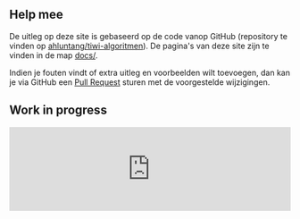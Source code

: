 ## Help mee

De uitleg op deze site is gebaseerd op de code vanop GitHub (repository te vinden op [ahluntang/tiwi-algoritmen](https://github.com/ahluntang/tiwi-algoritmen)). De pagina's van deze site zijn te vinden in de map [docs/](https://github.com/ahluntang/tiwi-algoritmen/tree/master/docs). 

Indien je fouten vindt of extra uitleg en voorbeelden wilt toevoegen, dan kan je via GitHub een [Pull Request](https://help.github.com/articles/using-pull-requests) sturen met de voorgestelde wijzigingen.


## Work in progress

<script type="text/javascript">
    function setframe() {
        var height = $(window).height() - 350; 
        $("#waffle").height(height);
    }

    $(window).resize(setframe);
    $(function(){
        $(window).trigger("resize");
    });
</script>

<iframe id="waffle" style="width:100%; border:0;" src="https://waffle.io/ahluntang/tiwi-algoritmen"></iframe>
